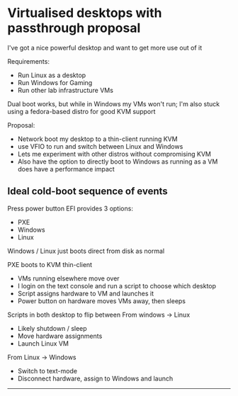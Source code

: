 Virtualised desktops with passthrough proposal
======================================

I've got a nice powerful desktop and want to get more use out of it

Requirements:
* Run Linux as a desktop
* Run Windows for Gaming
* Run other lab infrastructure VMs

Dual boot works, but while in Windows my VMs won't run; I'm also stuck using a fedora-based distro for good KVM support

Proposal:
* Network boot my desktop to a thin-client running KVM
* use VFIO to run and switch between Linux and Windows
* Lets me experiment with other distros without compromising KVM
* Also have the option to directly boot to Windows as running as a VM does have a performance impact

Ideal cold-boot sequence of events
---------------

Press power button
EFI provides 3 options:
* PXE
* Windows
* Linux

Windows / Linux just boots direct from disk as normal

PXE boots to KVM thin-client
* VMs running elsewhere move over
* I login on the text console and run a script to choose which desktop
* Script assigns hardware to VM and launches it
* Power button on hardware moves VMs away, then sleeps

Scripts in both desktop to flip between
From windows -> Linux
* Likely shutdown / sleep
* Move hardware assignments
* Launch Linux VM

From Linux -> Windows
* Switch to text-mode
* Disconnect hardware, assign to Windows and launch

---------------
